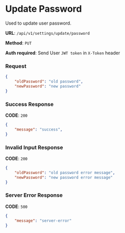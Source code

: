 # Update Password

Used to update user password.

**URL**: `/api/v1/settings/update/password`

**Method**: `PUT`

**Auth required**: Send User `JWT token` in `X-Token` header

### Request

```json
{
    "oldPassword": "old password",
    "newPassword": "new password"
}
```

### Success Response

**CODE**: `200`

```json
{
    "message": "success",
}
```

### Invalid Input Response

**CODE**: `200`

```json
{
    "oldPassword": "old password error message",
    "newPassword": "new password error message"
}
```

### Server Error Response

**CODE**: `500`

```json
{
    "message": "server-error"
}
```

